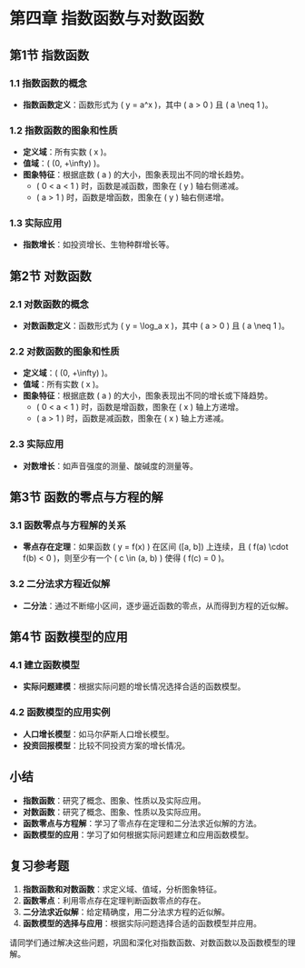 # 第四章 指数函数与对数函数

## 第1节 指数函数

### 1.1 指数函数的概念
- **指数函数定义**：函数形式为 \( y = a^x \)，其中 \( a > 0 \) 且 \( a \neq 1 \)。

### 1.2 指数函数的图象和性质
- **定义域**：所有实数 \( x \)。
- **值域**：\( (0, +\infty) \)。
- **图象特征**：根据底数 \( a \) 的大小，图象表现出不同的增长趋势。
  - \( 0 < a < 1 \) 时，函数是减函数，图象在 \( y \) 轴右侧递减。
  - \( a > 1 \) 时，函数是增函数，图象在 \( y \) 轴右侧递增。

### 1.3 实际应用
- **指数增长**：如投资增长、生物种群增长等。

## 第2节 对数函数

### 2.1 对数函数的概念
- **对数函数定义**：函数形式为 \( y = \log_a x \)，其中 \( a > 0 \) 且 \( a \neq 1 \)。

### 2.2 对数函数的图象和性质
- **定义域**：\( (0, +\infty) \)。
- **值域**：所有实数 \( x \)。
- **图象特征**：根据底数 \( a \) 的大小，图象表现出不同的增长或下降趋势。
  - \( 0 < a < 1 \) 时，函数是增函数，图象在 \( x \) 轴上方递增。
  - \( a > 1 \) 时，函数是减函数，图象在 \( x \) 轴上方递减。

### 2.3 实际应用
- **对数增长**：如声音强度的测量、酸碱度的测量等。

## 第3节 函数的零点与方程的解

### 3.1 函数零点与方程解的关系
- **零点存在定理**：如果函数 \( y = f(x) \) 在区间 \([a, b]\) 上连续，且 \( f(a) \cdot f(b) < 0 \)，则至少有一个 \( c \in (a, b) \) 使得 \( f(c) = 0 \)。

### 3.2 二分法求方程近似解
- **二分法**：通过不断缩小区间，逐步逼近函数的零点，从而得到方程的近似解。

## 第4节 函数模型的应用

### 4.1 建立函数模型
- **实际问题建模**：根据实际问题的增长情况选择合适的函数模型。

### 4.2 函数模型的应用实例
- **人口增长模型**：如马尔萨斯人口增长模型。
- **投资回报模型**：比较不同投资方案的增长情况。

## 小结

- **指数函数**：研究了概念、图象、性质以及实际应用。
- **对数函数**：研究了概念、图象、性质以及实际应用。
- **函数零点与方程解**：学习了零点存在定理和二分法求近似解的方法。
- **函数模型的应用**：学习了如何根据实际问题建立和应用函数模型。

## 复习参考题

1. **指数函数和对数函数**：求定义域、值域，分析图象特征。
2. **函数零点**：利用零点存在定理判断函数零点的存在。
3. **二分法求近似解**：给定精确度，用二分法求方程的近似解。
4. **函数模型的选择与应用**：根据实际问题选择合适的函数模型并应用。

请同学们通过解决这些问题，巩固和深化对指数函数、对数函数以及函数模型的理解。